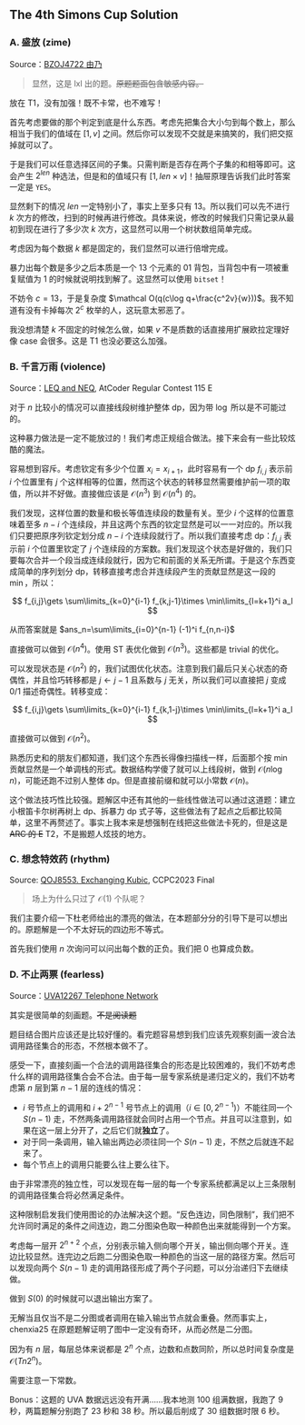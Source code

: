 ## The 4th Simons Cup Solution

### A. 盛放 (zime)

Source：[BZOJ4722 由乃](https://vjudge.net/problem/%E9%BB%91%E6%9A%97%E7%88%86%E7%82%B8-4722)

> 显然，这是 lxl 出的题。~~原题题面包含敏感内容。~~

放在 T1，没有加强！既不卡常，也不难写！

首先考虑要做的那个判定到底是什么东西。考虑先把集合大小匀到每个数上，那么相当于我们的值域在 $[1,v]$ 之间。然后你可以发现不交就是来搞笑的，我们把交抠掉就可以了。

于是我们可以任意选择区间的子集。只需判断是否存在两个子集的和相等即可。这会产生 $2^{len}$ 种选法，但是和的值域只有 $[1,len\times v]$！抽屉原理告诉我们此时答案一定是 `YES`。

显然剩下的情况 $len$ 一定特别小了，事实上至多只有 $13$。所以我们可以先不进行 $k$ 次方的修改，扫到的时候再进行修改。具体来说，修改的时候我们只需记录从最初到现在进行了多少次 $k$ 次方，这显然可以用一个树状数组简单完成。

考虑因为每个数据 $k$ 都是固定的，我们显然可以进行倍增完成。

暴力出每个数是多少之后本质是一个 $13$ 个元素的 01 背包，当背包中有一项被重复赋值为 $1$ 的时候就说明找到解了。这显然可以使用 `bitset`！

不妨令 $c=13$，于是复杂度 $\mathcal O(q(c\log q+\frac{c^2v}{w}))$。我不知道有没有卡掉每次 $2^c$ 枚举的人，这玩意太邪恶了。

我没想清楚 $k$ 不固定的时候怎么做，如果 $v$ 不是质数的话直接用扩展欧拉定理好像 case 会很多。这是 T1 也没必要这么加强。

### B. 千言万雨 (violence)

Source：[LEQ and NEQ](https://www.luogu.com.cn/problem/AT_arc115_e), AtCoder Regular Contest 115 E

对于 $n$ 比较小的情况可以直接线段树维护整体 dp，因为带 $\log$ 所以是不可能过的。

这种暴力做法是一定不能放过的！我们考虑正规组合做法。接下来会有一些比较炫酷的魔法。

容易想到容斥。考虑钦定有多少个位置 $x_i=x_{i+1}$，此时容易有一个 dp $f_{i,j}$ 表示前 $i$ 个位置里有 $j$ 个这样相等的位置，然而这个状态的转移显然需要维护前一项的取值，所以并不好做。直接做应该是 $\mathcal O(n^3)$ 到 $\mathcal O(n^4)$ 的。

我们发现，这样位置的数量和极长等值连续段的数量有关。至少 $i$ 个这样的位置意味着至多 $n-i$ 个连续段，并且这两个东西的钦定显然是可以一一对应的。所以我们只要把原序列钦定划分成 $n-i$ 个连续段就行了。所以我们直接考虑 dp：$f_{i,j}$ 表示前 $i$ 个位置里钦定了 $j$ 个连续段的方案数。我们发现这个状态是好做的，我们只要每次合并一个段当成连续段就行，因为它和前面的关系无所谓。于是这个东西变成简单的序列划分 dp，转移直接考虑合并连续段产生的贡献显然是这一段的 $\min$，所以：

$$
f_{i,j}\gets \sum\limits_{k=0}^{i-1} f_{k,j-1}\times \min\limits_{l=k+1}^i a_l
$$

从而答案就是 $ans_n=\sum\limits_{i=0}^{n-1} (-1)^i f_{n,n-i}$

直接做可以做到 $\mathcal O(n^4)$。使用 ST 表优化做到 $\mathcal O(n^3)$。这些都是 trivial 的优化。

可以发现状态是 $\mathcal O(n^2)$ 的，我们试图优化状态。注意到我们最后只关心状态的奇偶性，并且恰巧转移都是 $j\gets j-1$ 且系数与 $j$ 无关，所以我们可以直接把 $j$ 变成 $0/1$ 描述奇偶性。转移变成：

$$
f_{i,j}\gets \sum\limits_{k=0}^{i-1} f_{k,1-j}\times \min\limits_{l=k+1}^i a_l
$$

直接做可以做到 $\mathcal O(n^2)$。

熟悉历史和的朋友们都知道，我们这个东西长得像扫描线一样，后面那个按 $\min$ 贡献显然是一个单调栈的形式。数据结构学傻了就可以上线段树，做到 $\mathcal O(n\log n)$，可能还跑不过别人整体 dp。但是直接前缀和就可以小常数 $\mathcal O(n)$。

这个做法技巧性比较强。题解区中还有其他的一些线性做法可以通过这道题：建立小根笛卡尔树再树上 dp、拆暴力 dp 式子等，这些做法有了起点之后都比较简单，这里不再赘述了。事实上我本来是想强制在线把这些做法卡死的，但是这是 ~~ARC 的 E~~ T2，不是搬题人炫技的地方。

### C. 想念特效药 (rhythm)

Source: [QOJ8553. Exchanging Kubic](https://qoj.ac/problem/8553), CCPC2023 Final

> 场上为什么只过了 $\mathcal O(1)$ 个队呢？

我们主要介绍一下杜老师给出的漂亮的做法，在本题部分分的引导下是可以想出的。原题解是一个不太好玩的四边形不等式。

首先我们使用 $n$ 次询问可以问出每个数的正负。我们把 $0$ 也算成负数。

### D. 不止两票 (fearless)

Source：[UVA12267 Telephone Network](https://www.luogu.com.cn/problem/UVA12267)

其实是很简单的刻画题。~~不是阅读题~~

题目结合图片应该还是比较好懂的。看完题容易想到我们应该先观察刻画一波合法调用路径集合的形态，不然根本做不了。

感受一下，直接刻画一个合法的调用路径集合的形态是比较困难的，我们不妨考虑什么样的调用路径集合会不合法。由于每一层专家系统是递归定义的，我们不妨考虑第 $n$ 层到第 $n-1$ 层的连线的情况：

- $i$ 号节点上的调用和 $i+2^{n-1}$ 号节点上的调用（$i\in[0,2^{n-1})$）不能往同一个 $S(n-1)$ 走，不然两条调用路径就会同时占用一个节点。并且可以注意到，如果在这一层上分开了，之后它们就**独立**了。
- 对于同一条调用，输入输出两边必须往同一个 $S(n-1)$ 走，不然之后就连不起来了。
- 每个节点上的调用只能要么往上要么往下。

由于非常漂亮的独立性，可以发现在每一层的每一个专家系统都满足以上三条限制的调用路径集合将必然满足条件。

这种限制启发我们使用图论的办法解决这个题。“反色连边，同色限制”，我们把不允许同时满足的条件之间连边，跑二分图染色取一种颜色出来就能得到一个方案。

考虑每一层开 $2^{n+2}$ 个点，分别表示输入侧向哪个开关，输出侧向哪个开关。连边比较显然。连完边之后跑二分图染色取一种颜色的当这一层的路径方案。然后可以发现向两个 $S(n-1)$ 走的调用路径形成了两个子问题，可以分治递归下去继续做。

做到 $S(0)$ 的时候就可以退出输出方案了。

无解当且仅当不是二分图或者调用在输入输出节点就会重叠。然而事实上，chenxia25 在原题题解证明了图中一定没有奇环，从而必然是二分图。

因为有 $n$ 层，每层总体来说都是 $2^n$ 个点，边数和点数同阶，所以总时间复杂度是 $\mathcal O(Tn2^n)$。

需要注意一下常数。

Bonus：这题的 UVA 数据远远没有开满……我本地测 $100$ 组满数据，我跑了 $9$ 秒，两篇题解分别跑了 $23$ 秒和 $38$ 秒。所以最后削成了 $30$ 组数据时限 $6$ 秒。